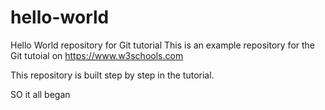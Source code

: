 # hello-world
Hello World repository for Git tutorial
This is an example repository for the Git tutoial on https://www.w3schools.com

This repository is built step by step in the tutorial. 

SO it all began
